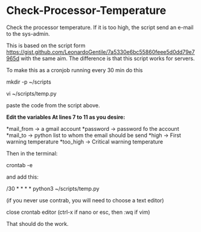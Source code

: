 # Check-Processor-Temperature

Check the processor temperature. If it is too high, the script send an e-mail to the sys-admin.

This is based on the script form https://gist.github.com/LeonardoGentile/7a5330e6bc55860feee5d0dd79e7965d with the same aim. The difference is that this script works for servers.

To make this as a cronjob running every 30 min do this

mkdir -p ~/scripts

vi ~/scripts/temp.py

paste the code from the script above.

**Edit the variables At lines 7 to 11 as you desire:**

  *mail_from -> a gmail account
  *password -> password fo the account
  *mail_to -> python list to whom the email should be send
  *high -> First warning temperature
  *too_high -> Critical warning temperature

Then in the terminal: 

crontab -e 

and add this:

/30 * * * * python3 ~/scripts/temp.py

(if you never use contrab, you will need to choose a text editor)

close crontab editor (ctrl-x if nano or esc, then :wq if vim)

That should do the work.

